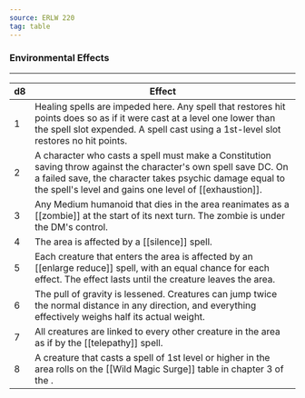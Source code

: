 ```yaml
---
source: ERLW 220
tag: table
---
```


### Environmental Effects
---
|d8|Effect|
|----|------------|
|1|Healing spells are impeded here. Any spell that restores hit points does so as if it were cast at a level one lower than the spell slot expended. A spell cast using a 1st-level slot restores no hit points.|
|2|A character who casts a spell must make a Constitution saving throw against the character's own spell save DC. On a failed save, the character takes psychic damage equal to the spell's level and gains one level of [[exhaustion]].|
|3|Any Medium humanoid that dies in the area reanimates as a [[zombie]] at the start of its next turn. The zombie is under the DM's control.|
|4|The area is affected by a [[silence]] spell.|
|5|Each creature that enters the area is affected by an [[enlarge reduce]] spell, with an equal chance for each effect. The effect lasts until the creature leaves the area.|
|6|The pull of gravity is lessened. Creatures can jump twice the normal distance in any direction, and everything effectively weighs half its actual weight.|
|7|All creatures are linked to every other creature in the area as if by the [[telepathy]] spell.|
|8|A creature that casts a spell of 1st level or higher in the area rolls on the [[Wild Magic Surge]] table in chapter 3 of the .|

